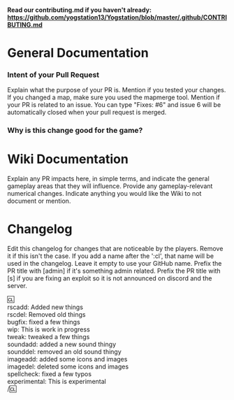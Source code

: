 #### Read our contributing.md if you haven't already: https://github.com/yogstation13/Yogstation/blob/master/.github/CONTRIBUTING.md

# General Documentation

### Intent of your Pull Request

Explain what the purpose of your PR is. Mention if you tested your changes. If you changed a map, make sure you used the mapmerge tool. Mention if your PR is related to an issue.
You can type "Fixes: #6" and issue 6 will be automatically closed when your pull request is merged.

### Why is this change good for the game?

# Wiki Documentation

Explain any PR impacts here, in simple terms, and indicate the general gameplay areas that they will influence. Provide any gameplay-relevant numerical changes. Indicate anything you would like the Wiki to not document or mention.

# Changelog

Edit this changelog for changes that are noticeable by the players. Remove it if this isn't the case. If you add a name after the ':cl', that name will be used in the changelog. Leave it empty to use your GitHub name. Prefix the PR title with [admin] if it's something admin related. Prefix the PR title with [s] if you are fixing an exploit so it is not announced on discord and the server.

:cl:  
rscadd: Added new things  
rscdel: Removed old things  
bugfix: fixed a few things  
wip: This is work in progress  
tweak: tweaked a few things  
soundadd: added a new sound thingy  
sounddel: removed an old sound thingy  
imageadd: added some icons and images  
imagedel: deleted some icons and images  
spellcheck: fixed a few typos  
experimental: This is experimental  
/:cl:
